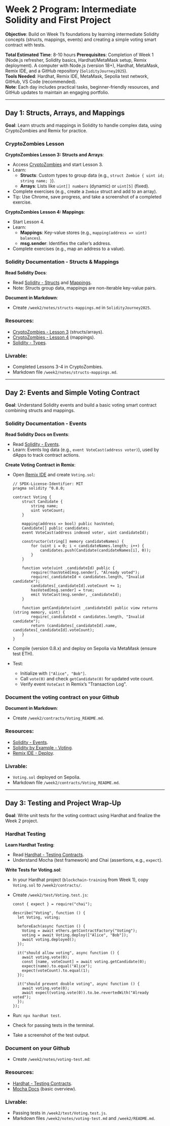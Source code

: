 # Week 2 Program: Intermediate Solidity and First Project

**Objective**: Build on Week 1’s foundations by learning intermediate Solidity concepts (structs, mappings, events) and creating a simple voting smart contract with tests.

**Total Estimated Time**: 8-10 hours
**Prerequisites**: Completion of Week 1 (Node.js refresher, Solidity basics, Hardhat/MetaMask setup, Remix deployment). A computer with Node.js (version 18+), Hardhat, MetaMask, Remix IDE, and a GitHub repository (`SolidityJourney2025`).  
**Tools Needed**: Hardhat, Remix IDE, MetaMask, Sepolia test network, GitHub, VS Code (recommended).  
**Note**: Each day includes practical tasks, beginner-friendly resources, and GitHub updates to maintain an engaging portfolio.

---

## Day 1: Structs, Arrays, and Mappings

**Goal**: Learn structs and mappings in Solidity to handle complex data, using CryptoZombies and Remix for practice.

### CryptoZombies Lesson

**CryptoZombies Lesson 3: Structs and Arrays**:

- Access [CryptoZombies](https://cryptozombies.io/) and start Lesson 3.
- Learn:
  - **Structs**: Custom types to group data (e.g., `struct Zombie { uint id; string name; }`).
  - **Arrays**: Lists like `uint[] numbers` (dynamic) or `uint[5]` (fixed).
- Complete exercises (e.g., create a `Zombie` struct and add to an array).
- Tip: Use Chrome, save progress, and take a screenshot of a completed exercise.

**CryptoZombies Lesson 4: Mappings**:

- Start Lesson 4.
- Learn:
  - **Mappings**: Key-value stores (e.g., `mapping(address => uint) balances`).
  - **msg.sender**: Identifies the caller’s address.
- Complete exercises (e.g., map an address to a value).

### Solidity Documentation - Structs & Mappings

**Read Solidity Docs**:

- Read [Solidity - Structs](https://docs.soliditylang.org/en/latest/types.html#structs) and [Mappings](https://docs.soliditylang.org/en/latest/types.html#mapping-types).
- Note: Structs group data, mappings are non-iterable key-value pairs.

**Document in Markdown**:

- Create `/week2/notes/structs-mappings.md` in `SolidityJourney2025`.

### Resources:

- [CryptoZombies - Lesson 3](https://cryptozombies.io/en/lesson/3) (structs/arrays).
- [CryptoZombies - Lesson 4](https://cryptozombies.io/en/lesson/4) (mappings).
- [Solidity - Types](https://docs.soliditylang.org/en/latest/types.html).

### Livrable:

- Completed Lessons 3-4 in CryptoZombies.
- Markdown file `/week2/notes/structs-mappings.md`.

---

## Day 2: Events and Simple Voting Contract

**Goal**: Understand Solidity events and build a basic voting smart contract combining structs and mappings.

### Solidity Documentation - Events

**Read Solidity Docs on Events**:

- Read [Solidity - Events](https://docs.soliditylang.org/en/latest/contracts.html#events).
- Learn: Events log data (e.g., `event VoteCast(address voter)`), used by dApps to track contract actions.

**Create Voting Contract in Remix**:

- Open [Remix IDE](https://remix.ethereum.org/) and create `Voting.sol`:

  ```
  // SPDX-License-Identifier: MIT
  pragma solidity ^0.8.0;

  contract Voting {
      struct Candidate {
          string name;
          uint voteCount;
      }

      mapping(address => bool) public hasVoted;
      Candidate[] public candidates;
      event VoteCast(address indexed voter, uint candidateId);

      constructor(string[] memory candidateNames) {
          for (uint i = 0; i < candidateNames.length; i++) {
              candidates.push(Candidate(candidateNames[i], 0));
          }
      }

      function vote(uint _candidateId) public {
          require(!hasVoted[msg.sender], "Already voted");
          require(_candidateId < candidates.length, "Invalid candidate");
          candidates[_candidateId].voteCount += 1;
          hasVoted[msg.sender] = true;
          emit VoteCast(msg.sender, _candidateId);
      }

      function getCandidate(uint _candidateId) public view returns (string memory, uint) {
          require(_candidateId < candidates.length, "Invalid candidate");
          return (candidates[_candidateId].name, candidates[_candidateId].voteCount);
      }
  }
  ```

- Compile (version 0.8.x) and deploy on Sepolia via MetaMask (ensure test ETH).
- Test:
  - Initialize with `["Alice", "Bob"]`.
  - Call `vote(0)` and check `getCandidate(0)` for updated vote count.
  - Verify event `VoteCast` in Remix’s "Transaction Log".

### Document the voting contract on your Github

**Document in Markdown**:

- Create `/week2/contracts/Voting_README.md`.

### Resources:

- [Solidity - Events](https://docs.soliditylang.org/en/latest/contracts.html#events).
- [Solidity by Example - Voting](https://solidity-by-example.org/app/voting/).
- [Remix IDE - Deploy](https://remix-ide.readthedocs.io/en/latest/create_deploy.html).

### Livrable:

- `Voting.sol` deployed on Sepolia.
- Markdown file `/week2/contracts/Voting_README.md`.

---

## Day 3: Testing and Project Wrap-Up

**Goal**: Write unit tests for the voting contract using Hardhat and finalize the Week 2 project.

### Hardhat Testing

**Learn Hardhat Testing**:

- Read [Hardhat - Testing Contracts](https://hardhat.org/hardhat-runner/docs/guides/test-contracts).
- Understand Mocha (test framework) and Chai (assertions, e.g., `expect`).

**Write Tests for Voting.sol**:

- In your Hardhat project (`blockchain-training` from Week 1), copy `Voting.sol` to `/week2/contracts/`.
- Create `/week2/test/Voting.test.js`:

  ```
  const { expect } = require("chai");

  describe("Voting", function () {
    let Voting, voting;

    beforeEach(async function () {
      Voting = await ethers.getContractFactory("Voting");
      voting = await Voting.deploy(["Alice", "Bob"]);
      await voting.deployed();
    });

    it("should allow voting", async function () {
      await voting.vote(0);
      const [name, voteCount] = await voting.getCandidate(0);
      expect(name).to.equal("Alice");
      expect(voteCount).to.equal(1);
    });

    it("should prevent double voting", async function () {
      await voting.vote(0);
      await expect(voting.vote(0)).to.be.revertedWith("Already voted");
    });
  });
  ```

- Run: `npx hardhat test`.
- Check for passing tests in the terminal.
- Take a screenshot of the test output.

### Document on your Github

- Create `/week2/notes/voting-test.md`:

### Resources:

- [Hardhat - Testing Contracts](https://hardhat.org/hardhat-runner/docs/guides/test-contracts).
- [Mocha Docs](https://mochajs.org/) (basic overview).

### Livrable:

- Passing tests in `/week2/test/Voting.test.js`.
- Markdown files `/week2/notes/voting-test.md` and `/week2/README.md`.
